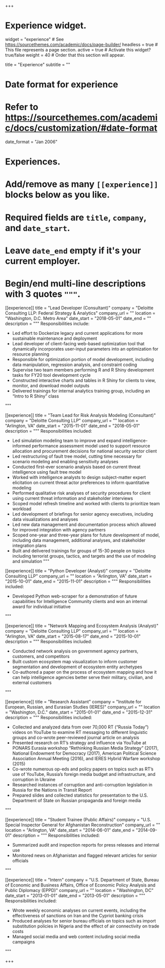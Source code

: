 +++
# Experience widget.
widget = "experience"  # See https://sourcethemes.com/academic/docs/page-builder/
headless = true  # This file represents a page section.
active = true  # Activate this widget? true/false
weight = 40  # Order that this section will appear.

title = "Experience"
subtitle = ""

# Date format for experience
#   Refer to https://sourcethemes.com/academic/docs/customization/#date-format
date_format = "Jan 2006"

# Experiences.
#   Add/remove as many `[[experience]]` blocks below as you like.
#   Required fields are `title`, `company`, and `date_start`.
#   Leave `date_end` empty if it's your current employer.
#   Begin/end multi-line descriptions with 3 quotes `"""`.
[[experience]]
  title = "Lead Developer (Consultant)"
  company = "Deloitte Consulting LLP: Federal Strategy & Analytics"
  company_url = ""
  location = "Washington, D.C. Metro Area"
  date_start = "2018-05-01"
  date_end = ""
  description = """
  Responsibilities include:
  
  * Led effort to Dockerize legacy and current applications for more sustainable maintenance and deployment
  * Lead developer of client-facing web-based optimization tool that dynamically incorporates user-input parameters into an optimization for resource planning
  * Responsible for optimization portion of model development, including data manipulation, regression analysis, and constraint coding
  * Supervise two team members performing R and R Shiny development tasks for FY20 tool development cycle
  * Constructed interactive charts and tables in R Shiny for clients to view, monitor, and download model outputs
  * Delivered trainings for internal analytics training group, including an “Intro to R Shiny” class

  """

[[experience]]
  title = "Team Lead for Risk Analysis Modeling (Consultant)"
  company = "Deloitte Consulting LLP"
  company_url = ""
  location = "Arlington, VA"
  date_start = "2015-11-01"
  date_end = "2018-05-01"
  description = """
  Responsibilities included:
  
  * Led simulation modeling team to improve and expand intelligence-informed performance assessment model used to support resource allocation and procurement decisions for national security sector client
  * Led restructuring of fault tree model, cutting time necessary for scenario modeling and enabling sensitivity analyses
  * Conducted first-ever scenario analysis based on current threat intelligence using fault tree model
  * Worked with intelligence analysts to design subject-matter expert elicitation on current threat actor preferences to inform quantitative modeling
  * Performed qualitative risk analyses of security procedures for client using current threat information and stakeholder interviews
  * Scoped model refresh timeline and worked with clients to prioritize team workload
  * Led development of briefings for senior agency executives, including data visualizations and analyses
  * Led new data management and documentation process which allowed for improved integration with agency partners
  * Scoped one-year and three-year plans for future development of model, including data management, additional analyses, and stakeholder integration plans
  * Built and delivered trainings for groups of 15-30 people on topics including terrorist groups, tactics, and targets and the use of modeling and simulation
"""

[[experience]]
  title = "Python Developer (Analyst)"
  company = "Deloitte Consulting LLP"
  company_url = ""
  location = "Arlington, VA"
  date_start = "2015-10-01"
  date_end = "2015-11-01"
  description = """
  Responsibilities included:
  
  * Developed Python web-scraper for a demonstration of future capabilities for Intelligence Community clients and won an internal award for individual initiative

"""

[[experience]]
  title = "Network Mapping and Ecosystem Analysis (Analyst)"
  company = "Deloitte Consulting LLP"
  company_url = ""
  location = "Arlington, VA"
  date_start = "2015-08-17"
  date_end = "2015-10-01"
  description = """
  Responsibilities included:
  
  * Conducted network analysis on government agency partners, customers, and competitors
  * Built custom ecosystem map visualization to inform customer segmentation and development of ecosystem entity archetypes
  * Co-authored a paper on the process of ecosystem mapping and how it can help intelligence agencies better serve their military, civilian, and external customers

"""


[[experience]]
  title = "Research Assistant"
  company = "Institute for European, Russian, and Eurasian Studies (IERES)"
  company_url = ""
  location = "Washington, D.C."
  date_start = "2015-01-01"
  date_end = "2015-12-31"
  description = """
  Responsibilities included:
  
  * Collected and analyzed data from over 70,000 RT (“Russia Today”) videos on YouTube to examine RT messaging to different linguistic groups and co-wrote peer-reviewed journal article on analysis
  * Presented research on RT’s strategy and influence via YouTube at PONARS Eurasia workshop “Rethinking Russian Media Strategy” (2017), National Endowment for Democracy (2017), American Political Science Association Annual Meeting (2016), and IERES Hybrid Warfare workshop (2015)
  * Co-wrote numerous op-eds and policy papers on topics such as RT’s use of YouTube, Russia’s foreign media budget and infrastructure, and corruption in Ukraine
  * Researched instances of corruption and anti-corruption legislation in Russia for the Nations in Transit Report
  * Prepared slides and collected statistics for presentation to the U.S. Department of State on Russian propaganda and foreign media

"""

[[experience]]
  title = "Student Trainee (Public Affairs)"
  company = "U.S. Special Inspector General for Afghanistan Reconstruction"
  company_url = ""
  location = "Arlington, VA"
  date_start = "2014-06-01"
  date_end = "2014-09-01"
  description = """
  Responsibilities included:
  
  * Summarized audit and inspection reports for press releases and internal use
  * Monitored news on Afghanistan and flagged relevant articles for senior officials

"""

[[experience]]
  title = "Intern"
  company = "U.S. Department of State, Bureau of Economic and Business Affairs, Office of Economic Policy Analysis and Public Diplomacy (EPPD)"
  company_url = ""
  location = "Washington, DC"
  date_start = "2013-01-01"
  date_end = "2013-05-01"
  description = """
  Responsibilities included:
  
  * Wrote weekly economic analyses on current events, including the effectiveness of sanctions on Iran and the Cypriot banking crisis
  * Produced analyses for senior bureau officials on topics such as import substitution policies in Nigeria and the effect of air connectivity on trade costs
  * Managed social media and web content including social media campaigns

"""

+++
